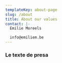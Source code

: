 ```yaml
---
templateKey: about-page
slug: /about
title: About our values
contact: |-
  Emilie Moreels

  info@emiliem.be
---
```

### Le texte de presa
